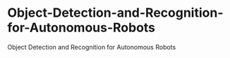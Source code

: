 # Object-Detection-and-Recognition-for-Autonomous-Robots
Object Detection and Recognition for Autonomous Robots
